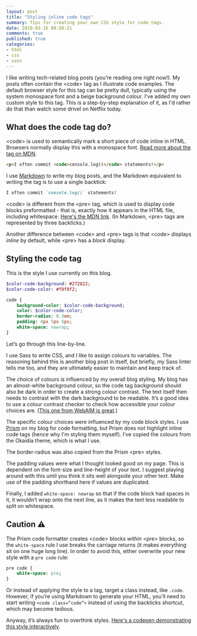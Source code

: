 ```yaml
---
layout: post
title: "Styling inline code tags"
summary: Tips for creating your own CSS style for code tags.
date: 2018-03-16 08:58:21
comments: true
published: true
categories:
- html
- css
- sass
---
```


I like writing tech-related blog posts (you’re reading one right now!). My posts often contain the &lt;code&gt; tag as I illustrate code examples. The default browser style for this tag can be pretty dull, typically using the system monospace font and a beige background colour. I've added my own custom style to this tag. This is a step-by-step explanation of it, as I'd rather do that than watch some drivel on Netflix today.

## What does the code tag do?

&lt;code&gt; is used to semantically mark a short piece of code inline in HTML. Browsers normally display this with a monospace font. [Read more about the tag on MDN](https://developer.mozilla.org/en-US/docs/Web/HTML/Element/code).

```html
<p>I often commit <code>console.log()</code> statements!</p>
```

I use [Markdown](https://en.wikipedia.org/wiki/Markdown) to write my blog posts, and the Markdown equivalent to writing the tag is to use a single backtick:

```markdown
I often commit `console.log()` statements!
```

&lt;code&gt; is different from the &lt;pre&gt; tag, which is used to display code blocks preformatted - that is, exactly how it appears in the HTML file, including whitespace. [Here's the MDN link](https://developer.mozilla.org/en-US/docs/Web/HTML/Element/pre). (In Markdown, &lt;pre&gt; tags are represented by three backticks.)

Another difference between &lt;code&gt; and &lt;pre&gt; tags is that &lt;code&gt; displays _inline_ by default, while &lt;pre&gt; has a _block_ display.

## Styling the code tag

This is the style I use currently on this blog.

```sass
$color-code-background: #272822;
$color-code-color: #f8f8f2;

code {
    background-color: $color-code-background;
    color: $color-code-color;
    border-radius: 0.3em;
    padding: 4px 5px 6px;
    white-space: nowrap;
}
```

Let’s go through this line-by-line.

I use Sass to write CSS, and I like to assign colours to variables. The reasoning behind this is another blog post in itself, but briefly, my Sass linter tells me too, and they are ultimately easier to maintain and keep track of.

The choice of colours is influenced by my overall blog styling. My blog has an almost-white background colour, so the code tag background should also be dark in order to create a strong colour contrast. The text itself then needs to contrast with the dark background to be readable. It’s a good idea to use a colour contrast checker to check how accessible your colour choices are. ([This one from WebAIM is great](https://webaim.org/resources/contrastchecker/).)

The specific colour choices were influenced by my code block styles. I use [Prism](http://prismjs.com/) on my blog for code formatting, but Prism does not highlight inline code tags (hence why I'm styling them myself). I’ve copied the colours from the Okaidia theme, which is what I use.

The border-radius was also copied from the Prism &lt;pre&gt; styles.

The padding values were what I thought looked good on my page. This is dependent on the font-size and line-height of your text. I suggest playing around with this until you think it sits well alongside your other text. Make use of the padding shorthand here if values are duplicated.

Finally, I added `white-space: nowrap` so that if the code block had spaces in it, it wouldn’t wrap onto the next line, as it makes the text less readable to split on whitespace.

## Caution ⚠️

The Prism code formatter creates &lt;code&gt; blocks _within_ &lt;pre&gt; blocks, so the `white-space` rule I use breaks the carriage returns (it makes everything sit on one huge long line). In order to avoid this, either overwrite your new style with a `pre code` rule:

```sass
pre code {
    white-space: pre;
}
```

Or instead of applying the style to a tag, target a class instead, like `.code`. However, if you’re using Markdown to generate your HTML, you'll need to start writing `<code class=“code”>` instead of using the backticks shortcut, which may become tedious.

Anyway, it’s always fun to overthink styles. [Here's a codepen demonstrating this style interactively](https://codepen.io/claireparker/pen/NyyNxw).
